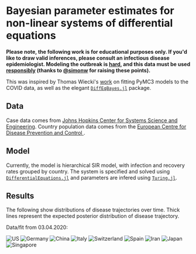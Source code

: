 # Bayesian parameter estimates for non-linear systems of differential equations

**Please note, the following work is for educational purposes only. If you'd like to draw valid inferences, please consult an infectious disease epidemiologist. Modeling the outbreak is [hard](https://fivethirtyeight.com/features/why-its-so-freaking-hard-to-make-a-good-covid-19-model/), and this data must be used [responsibly](https://medium.com/nightingale/ten-considerations-before-you-create-another-chart-about-covid-19-27d3bd691be8) (thanks to [@simonw](https://github.com/simonw/covid-19-datasette/blob/master/README.md) for raising these points).**

This was inspired by Thomas Wiecki's [work](https://github.com/twiecki/covid19) on fitting PyMC3 models to the COVID data, as well as the elegant [`DiffEqBayes.jl`](https://github.com/JuliaDiffEq/DiffEqBayes.jl) package.

## Data

Case data comes from [Johns Hopkins Center for Systems Science and Engineering](https://github.com/CSSEGISandData/COVID-19). Country population data comes from the [European Centre for Disease Prevention and Control ](https://www.ecdc.europa.eu/en/publications-data/download-todays-data-geographic-distribution-covid-19-cases-worldwide).

## Model

Currently, the model is hierarchical SIR model, with infection and recovery rates grouped by country. The system is specified and solved using [`DifferentialEquations.jl`](https://pkg.julialang.org/docs/DifferentialEquations/UQdwS/6.6.0/) and parameters are infered using [`Turing.jl`](https://turing.ml/dev/).

## Results

The following show distributions of disease trajectories over time. Thick lines represent the expected posterior distribution of disease trajectory.

Data/fit from 03.04.2020:

![US](bayesian_nlde/data/plots/US.svg)
![Germany](bayesian_nlde/data/plots/Germany.svg)
![China](bayesian_nlde/data/plots/China.svg)
![Italy](bayesian_nlde/data/plots/Italy.svg)
![Switzerland](bayesian_nlde/data/plots/Switzerland.svg)
![Spain](bayesian_nlde/data/plots/Spain.svg)
![Iran](bayesian_nlde/data/plots/Iran.svg)
![Japan](bayesian_nlde/data/plots/Japan.svg)
![Singapore](bayesian_nlde/data/plots/Singapore.svg)

